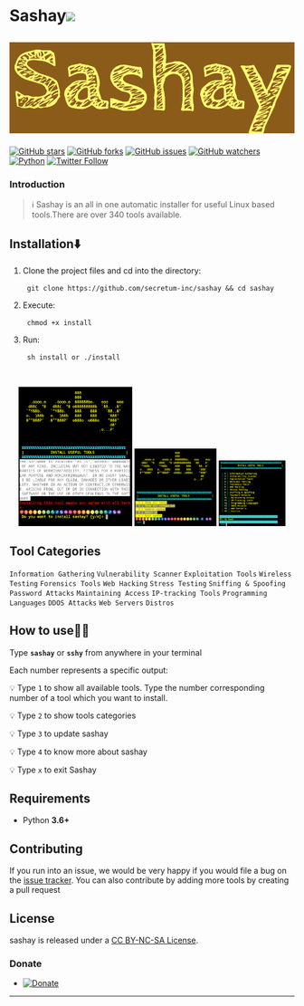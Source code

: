 <h1>Sashay<img src="https://media.giphy.com/media/12oufCB0MyZ1Go/giphy.gif" width="50"></h2>

[![Sashay](assets/sashay.png)](https://github.com/gerrishons)
---

[![GitHub stars](https://img.shields.io/github/stars/viewerdiscretion/sashay.svg)](https://github.com/viewerdiscretion/sashay/stargazers)
[![GitHub forks](https://img.shields.io/github/forks/viewerdiscretion/sashay.svg)](https://github.com/viewerdiscretion/sashay/network/members)
[![GitHub issues](https://img.shields.io/github/issues/viewerdiscretion/sashay.svg)](https://github.com/viewerdiscretion/sashay/issues)
[![GitHub watchers](https://img.shields.io/github/watchers/secretum-inc/sashay.svg)](https://github.com/viewerdiscretion/sashay/watchers)
[![Python](https://img.shields.io/badge/language-Python%203-blue.svg)](https://www.python.org)
[![Twitter Follow](https://img.shields.io/twitter/follow/gerrishon_s?style=social)](https://twitter.com/gerrishon_s)


### Introduction
> :information_source: Sashay is an all in one automatic installer for useful Linux based tools.There are over 340 tools available. 

## Installation⬇️
 

1. Clone the project files and cd into the directory:

        git clone https://github.com/secretum-inc/sashay && cd sashay

2. Execute:
     
        chmod +x install

4. Run:

        sh install or ./install

<br>
<p align="center">
<img width="40%" src="assets/terms.png"/>
<img width="28.8%" src="assets/home.png"/>
<img width="23.4%" src="assets/categories.png"/>
</p>

## Tool Categories 
`Information Gathering`
`Vulnerability Scanner`
`Exploitation Tools`
`Wireless Testing`
`Forensics Tools`
`Web Hacking`
`Stress Testing`
`Sniffing & Spoofing`
`Password Attacks`
`Maintaining Access`
`IP-tracking Tools`
`Programming Languages`
`DDOS Attacks`
`Web Servers`
`Distros`




## How to use👨‍💻

Type **`sashay`** or **`sshy`** from anywhere in your terminal

Each number represents a specific output:

:bulb: Type `1` to show all available tools. Type the number corresponding number of a tool which you want to install.

:bulb: Type `2` to show tools categories

:bulb: Type `3` to  update sashay

:bulb: Type `4` to know more about sashay

:bulb: Type `x` to exit Sashay

## Requirements
* Python **3.6+**

## Contributing

If you run into an issue, we would be very happy if you would file a bug on the [issue tracker](https://github.com/viewerdiscretion/sashay/issues). You can also contribute by adding more tools by creating a pull request

## License

sashay is released under a [CC BY-NC-SA License](https://creativecommons.org/licenses/by-nc-sa/4.0/legalcode).

 


### Donate

* <a href="https://www.paypal.com/donate?hosted_button_id=KP893BC2EKK54" target="_blank"><img src="https://res.cloudinary.com/edev/image/upload/v1583011476/button_y8hgt8.png" alt="Donate" style="width: 250px !important; height: 60px !important;" width="250" height="60"></a>


------------------------------------------------------------------------
